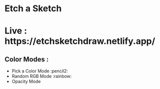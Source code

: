 <h1> Etch a Sketch </h1>
<h1 >Live : https://etchsketchdraw.netlify.app/ </h1>

<h2> Color Modes : </h2>
<ul>
  <li>Pick a Color Mode :pencil2: </li>
  <li> Random RGB Mode :rainbow: </li>
  <li> Opacity Mode </li>
<ul>

